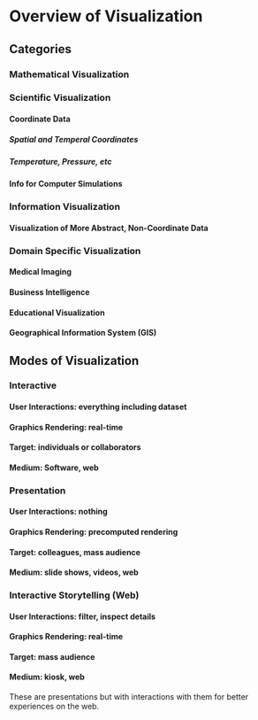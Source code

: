 # Overview of Visualization

## Categories

### Mathematical Visualization

### Scientific Visualization

#### Coordinate Data

##### Spatial and Temperal Coordinates

##### Temperature, Pressure, etc

#### Info for Computer Simulations


### Information Visualization

#### Visualization of More Abstract, Non-Coordinate Data

### Domain Specific Visualization

#### Medical Imaging

#### Business Intelligence

#### Educational Visualization

#### Geographical Information System (GIS)


## Modes of Visualization

### Interactive

#### User Interactions: everything including dataset

#### Graphics Rendering: real-time

#### Target: individuals or collaborators

#### Medium: Software, web

### Presentation

#### User Interactions: nothing

#### Graphics Rendering: precomputed rendering

#### Target: colleagues, mass audience

#### Medium: slide shows, videos, web

### Interactive Storytelling (Web)

#### User Interactions: filter, inspect details

#### Graphics Rendering: real-time

#### Target: mass audience

#### Medium: kiosk, web

These are presentations but with interactions with them for better experiences on the web.
